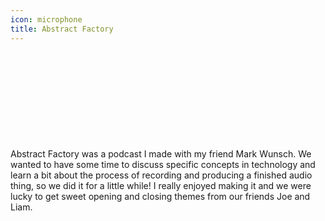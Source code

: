 ```yaml
---
icon: microphone
title: Abstract Factory
---
```


<div class="iframely-embed"><div class="iframely-responsive" style="height: 140px; padding-bottom: 0;"><a href="https://www.abstractfactory.tv/" data-iframely-url="//iframely.net/z9QW8nmO?theme=auto"></a></div></div><script async src="//iframely.net/embed.js"></script>

Abstract Factory was a podcast I made with my friend Mark Wunsch. We wanted to have some time to discuss specific concepts in technology and learn a bit about the process of recording and producing a finished audio thing, so we did it for a little while! I really enjoyed making it and we were lucky to get sweet opening and closing themes from our friends Joe and Liam.
